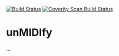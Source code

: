 [![Build Status](https://travis-ci.org/shaduzlabs/unmidify.svg?branch=master)](https://travis-ci.org/shaduzlabs/unmidify)
[![Coverity Scan Build Status](https://scan.coverity.com/projects/8280/badge.svg)](https://scan.coverity.com/projects/shaduzlabs-unmidify)

# unMIDIfy

...

